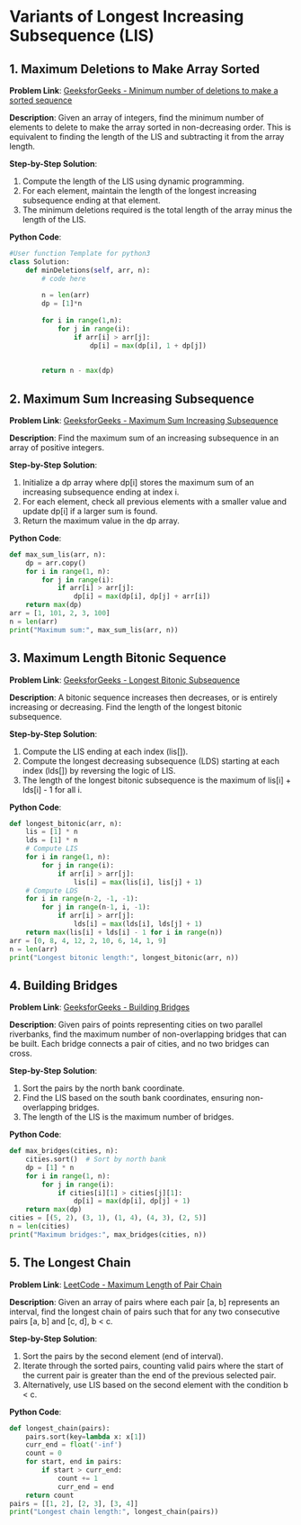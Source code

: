 # Variants of Longest Increasing Subsequence (LIS)

## 1. Maximum Deletions to Make Array Sorted

**Problem Link**: [GeeksforGeeks - Minimum number of deletions to make a sorted sequence](https://www.geeksforgeeks.org/problems/minimum-number-of-deletions-to-make-a-sorted-sequence3248/1)

**Description**: Given an array of integers, find the minimum number of elements to delete to make the array sorted in non-decreasing order. This is equivalent to finding the length of the LIS and subtracting it from the array length.

**Step-by-Step Solution**:
1. Compute the length of the LIS using dynamic programming.
2. For each element, maintain the length of the longest increasing subsequence ending at that element.
3. The minimum deletions required is the total length of the array minus the length of the LIS.

**Python Code**:
```python
#User function Template for python3
class Solution:
	def minDeletions(self, arr, n):
		# code here
		
		n = len(arr)
		dp = [1]*n
		
		for i in range(1,n):
		    for j in range(i):
		        if arr[i] > arr[j]:
		            dp[i] = max(dp[i], 1 + dp[j])
		            
		 
		return n - max(dp)
```

## 2. Maximum Sum Increasing Subsequence

**Problem Link**: [GeeksforGeeks - Maximum Sum Increasing Subsequence](https://www.geeksforgeeks.org/maximum-sum-increasing-subsequence/)

**Description**: Find the maximum sum of an increasing subsequence in an array of positive integers.

**Step-by-Step Solution**:
1. Initialize a dp array where dp[i] stores the maximum sum of an increasing subsequence ending at index i.
2. For each element, check all previous elements with a smaller value and update dp[i] if a larger sum is found.
3. Return the maximum value in the dp array.

**Python Code**:
```python
def max_sum_lis(arr, n):
    dp = arr.copy()
    for i in range(1, n):
        for j in range(i):
            if arr[i] > arr[j]:
                dp[i] = max(dp[i], dp[j] + arr[i])
    return max(dp)
arr = [1, 101, 2, 3, 100]
n = len(arr)
print("Maximum sum:", max_sum_lis(arr, n))
```

## 3. Maximum Length Bitonic Sequence

**Problem Link**: [GeeksforGeeks - Longest Bitonic Subsequence](https://www.geeksforgeeks.org/longest-bitonic-subsequence/)

**Description**: A bitonic sequence increases then decreases, or is entirely increasing or decreasing. Find the length of the longest bitonic subsequence.

**Step-by-Step Solution**:
1. Compute the LIS ending at each index (lis[]).
2. Compute the longest decreasing subsequence (LDS) starting at each index (lds[]) by reversing the logic of LIS.
3. The length of the longest bitonic subsequence is the maximum of lis[i] + lds[i] - 1 for all i.

**Python Code**:
```python
def longest_bitonic(arr, n):
    lis = [1] * n
    lds = [1] * n
    # Compute LIS
    for i in range(1, n):
        for j in range(i):
            if arr[i] > arr[j]:
                lis[i] = max(lis[i], lis[j] + 1)
    # Compute LDS
    for i in range(n-2, -1, -1):
        for j in range(n-1, i, -1):
            if arr[i] > arr[j]:
                lds[i] = max(lds[i], lds[j] + 1)
    return max(lis[i] + lds[i] - 1 for i in range(n))
arr = [0, 8, 4, 12, 2, 10, 6, 14, 1, 9]
n = len(arr)
print("Longest bitonic length:", longest_bitonic(arr, n))
```

## 4. Building Bridges

**Problem Link**: [GeeksforGeeks - Building Bridges](https://www.geeksforgeeks.org/dynamic-programming-building-bridges/)

**Description**: Given pairs of points representing cities on two parallel riverbanks, find the maximum number of non-overlapping bridges that can be built. Each bridge connects a pair of cities, and no two bridges can cross.

**Step-by-Step Solution**:
1. Sort the pairs by the north bank coordinate.
2. Find the LIS based on the south bank coordinates, ensuring non-overlapping bridges.
3. The length of the LIS is the maximum number of bridges.

**Python Code**:
```python
def max_bridges(cities, n):
    cities.sort()  # Sort by north bank
    dp = [1] * n
    for i in range(1, n):
        for j in range(i):
            if cities[i][1] > cities[j][1]:
                dp[i] = max(dp[i], dp[j] + 1)
    return max(dp)
cities = [(5, 2), (3, 1), (1, 4), (4, 3), (2, 5)]
n = len(cities)
print("Maximum bridges:", max_bridges(cities, n))
```

## 5. The Longest Chain

**Problem Link**: [LeetCode - Maximum Length of Pair Chain](https://leetcode.com/problems/maximum-length-of-pair-chain/)

**Description**: Given an array of pairs where each pair [a, b] represents an interval, find the longest chain of pairs such that for any two consecutive pairs [a, b] and [c, d], b < c.

**Step-by-Step Solution**:
1. Sort the pairs by the second element (end of interval).
2. Iterate through the sorted pairs, counting valid pairs where the start of the current pair is greater than the end of the previous selected pair.
3. Alternatively, use LIS based on the second element with the condition b < c.

**Python Code**:
```python
def longest_chain(pairs):
    pairs.sort(key=lambda x: x[1])
    curr_end = float('-inf')
    count = 0
    for start, end in pairs:
        if start > curr_end:
            count += 1
            curr_end = end
    return count
pairs = [[1, 2], [2, 3], [3, 4]]
print("Longest chain length:", longest_chain(pairs))
```
